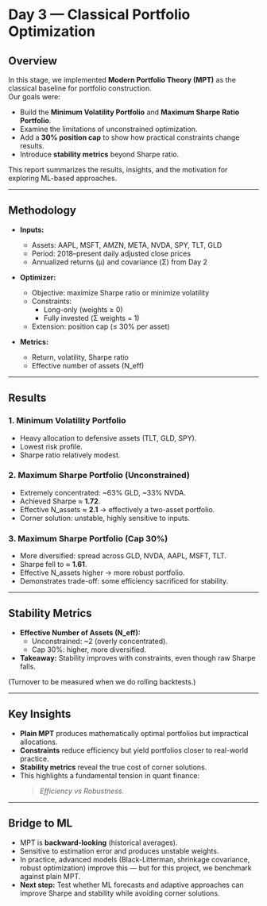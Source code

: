 # Day 3 — Classical Portfolio Optimization

## Overview
In this stage, we implemented **Modern Portfolio Theory (MPT)** as the classical baseline for portfolio construction.  
Our goals were:
- Build the **Minimum Volatility Portfolio** and **Maximum Sharpe Ratio Portfolio**.  
- Examine the limitations of unconstrained optimization.  
- Add a **30% position cap** to show how practical constraints change results.  
- Introduce **stability metrics** beyond Sharpe ratio.  

This report summarizes the results, insights, and the motivation for exploring ML-based approaches.

---

## Methodology
- **Inputs:**  
  - Assets: AAPL, MSFT, AMZN, META, NVDA, SPY, TLT, GLD  
  - Period: 2018–present daily adjusted close prices  
  - Annualized returns (μ) and covariance (Σ) from Day 2  

- **Optimizer:**  
  - Objective: maximize Sharpe ratio or minimize volatility  
  - Constraints:  
    - Long-only (weights ≥ 0)  
    - Fully invested (Σ weights = 1)  
  - Extension: position cap (≤ 30% per asset)  

- **Metrics:**  
  - Return, volatility, Sharpe ratio  
  - Effective number of assets (N_eff)  

---

## Results

### 1. Minimum Volatility Portfolio
- Heavy allocation to defensive assets (TLT, GLD, SPY).  
- Lowest risk profile.  
- Sharpe ratio relatively modest.  

### 2. Maximum Sharpe Portfolio (Unconstrained)
- Extremely concentrated: ~63% GLD, ~33% NVDA.  
- Achieved Sharpe ≈ **1.72**.  
- Effective N_assets ≈ **2.1** → effectively a two-asset portfolio.  
- Corner solution: unstable, highly sensitive to inputs.

### 3. Maximum Sharpe Portfolio (Cap 30%)
- More diversified: spread across GLD, NVDA, AAPL, MSFT, TLT.  
- Sharpe fell to ≈ **1.61**.  
- Effective N_assets higher → more robust portfolio.  
- Demonstrates trade-off: some efficiency sacrificed for stability.

---

## Stability Metrics
- **Effective Number of Assets (N_eff):**
  - Unconstrained: ~2 (overly concentrated).  
  - Cap 30%: higher, more diversified.  
- **Takeaway:** Stability improves with constraints, even though raw Sharpe falls.  

(Turnover to be measured when we do rolling backtests.)

---

## Key Insights
- **Plain MPT** produces mathematically optimal portfolios but impractical allocations.  
- **Constraints** reduce efficiency but yield portfolios closer to real-world practice.  
- **Stability metrics** reveal the true cost of corner solutions.  
- This highlights a fundamental tension in quant finance:  
  > *Efficiency vs Robustness.*  

---

## Bridge to ML
- MPT is **backward-looking** (historical averages).  
- Sensitive to estimation error and produces unstable weights.  
- In practice, advanced models (Black-Litterman, shrinkage covariance, robust optimization) improve this — but for this project, we benchmark against plain MPT.  
- **Next step:** Test whether ML forecasts and adaptive approaches can improve Sharpe and stability while avoiding corner solutions.
